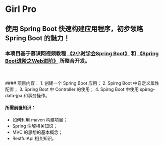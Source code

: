 # Girl Pro
## 使用 Spring Boot 快速构建应用程序，初步领略 Spring Boot 的魅力！
### 本项目基于慕课网视频教程 [《2小时学会Spring Boot》](https://www.imooc.com/comment/767) 和 [《Spring Boot进阶之Web进阶》](https://www.imooc.com/learn/810) 所整合开发。
</br>
<br>
#### 项目内容：
1. 创建一个 Spring Boot 应用；
2. Spirng Boot 中自定义属性配置； 
3. Spring Boot 中 Controller 的使用； 
4. Spirng Boot 中使用 spirng-data-jpa 和事务操作。

#### 所需前置知识：
* 如何利用 maven 构建项目；
* Spring 注解相关知识；
* MVC 的思想的基本概念； 
* RestfulApi 相关知识。

